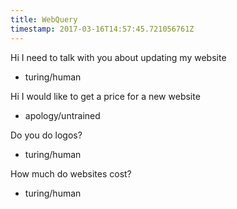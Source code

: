 ```yaml
---
title: WebQuery
timestamp: 2017-03-16T14:57:45.721056761Z
---
```


Hi I need to talk with you about updating my website
* turing/human

Hi I would like to get a price for a new website
* apology/untrained

Do you do logos?
* turing/human

How much do websites cost?
* turing/human
